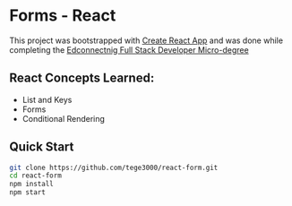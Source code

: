 # Forms - React

This project was bootstrapped with [Create React App](https://github.com/facebook/create-react-app) and was done while completing the [Edconnectnig Full Stack Developer Micro-degree](https://edconnect.ng)

## React Concepts Learned:
* List and Keys
* Forms
* Conditional Rendering

## Quick Start

```sh
git clone https://github.com/tege3000/react-form.git
cd react-form
npm install
npm start
```